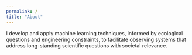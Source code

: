 ```yaml
---
permalink: /
title: "About"
---
```


I develop and apply machine learning techniques, informed by ecological questions and engineering constraints, to facilitate observing systems that address long-standing scientific questions with societal relevance. 